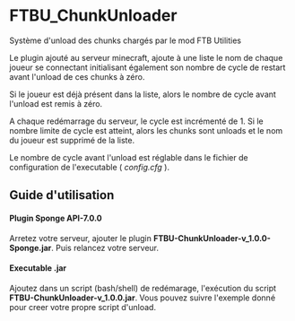# FTBU_ChunkUnloader

Système d'unload des chunks chargés par le mod FTB Utilities

Le plugin ajouté au serveur minecraft, ajoute à une liste le nom de chaque joueur se connectant initialisant également son nombre de cycle de restart avant l'unload de ces chunks à zéro.

Si le joueur est déjà présent dans la liste, alors le nombre de cycle avant l'unload est remis à zéro.

A chaque redémarrage du serveur, le cycle est incrémenté de 1. Si le nombre limite de cycle est atteint, alors les chunks sont unloads et le nom du joueur est supprimé de la liste.

Le nombre de cycle avant l'unload est réglable dans le fichier de configuration de l'executable ( *config.cfg* ).


## Guide d'utilisation

#### Plugin Sponge API-7.0.0                                                                                     
Arretez votre serveur, ajouter le plugin **FTBU-ChunkUnloader-v_1.0.0-Sponge.jar**. Puis relancez votre serveur.
#### Executable .jar
Ajoutez dans un script (bash/shell) de redémarage, l'exécution du script **FTBU-ChunkUnloader-v_1.0.0.jar**. Vous pouvez suivre l'exemple donné pour creer votre propre script d'unload.
